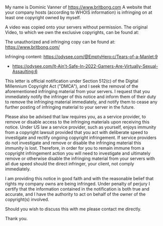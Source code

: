 My name is Dominic Vanner of https://www.britbong.com A website that your company hosts (according to WHOIS information) is infringing on at least one copyright owned by myself.

A video was copied onto your servers without permission. The original Video, to which we own the exclusive copyrights, can be found at:

The unauthorized and infringing copy can be found at: https://www.britbong.com/

Infringing content: https://odysee.com/@EmptyHero:c/Tears-of-a-Manlet:9
- https://odysee.com/It-Ain't-Safe-In-2022-Gamers-Are-Virtually-Sexual-Assaulting:6 

This letter is official notification under Section 512(c) of the Digital Millennium Copyright Act ("DMCA"), and I seek the removal of the aforementioned infringing material from your servers. I request that you immediately notify the infringer of this notice and inform them of their duty to remove the infringing material immediately, and notify them to cease any further posting of infringing material to your server in the future.

Please also be advised that law requires you, as a service provider, to remove or disable access to the infringing materials upon receiving this notice. Under US law a service provider, such as yourself, enjoys immunity from a copyright lawsuit provided that you act with deliberate speed to investigate and rectify ongoing copyright infringement. If service providers do not investigate and remove or disable the infringing material this immunity is lost. Therefore, in order for you to remain immune from a copyright infringement action you will need to investigate and ultimately remove or otherwise disable the infringing material from your servers with all due speed should the direct infringer, your client, not comply immediately.

I am providing this notice in good faith and with the reasonable belief that rights my company owns are being infringed. Under penalty of perjury I certify that the information contained in the notification is both true and accurate, and I have the authority to act on behalf of the owner of the copyright(s) involved.

Should you wish to discuss this with me please contact me directly.

Thank you.

